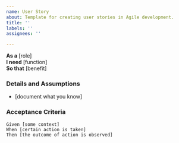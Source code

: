 ```yaml
---
name: User Story
about: Template for creating user stories in Agile development.
title: ''
labels: ''
assignees: ''

---
```


**As a** [role]  
**I need** [function]  
**So that** [benefit]  

### Details and Assumptions  
* [document what you know]  

### Acceptance Criteria  
```gherkin
Given [some context]  
When [certain action is taken]  
Then [the outcome of action is observed]
